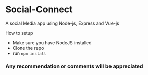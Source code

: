 # Social-Connect
A social Media app using Node-js, Express and Vue-js

How to setup

- Make sure you have NodeJS installed
- Clone the repo
- run `npm install`

### Any recommendation or comments will be appreciated 
